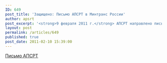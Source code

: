 ```yaml
---
ID: 649
post_title: 'Защищено: Письмо АПСРТ в Минтранс России'
author: apsrt
post_excerpt: '<strong>9 февраля 2011 г.</strong> АПСРТ направлено письмо в Минтранс России за № 2-02/25 с замечаниями и предложениями по проекту приказа министерства &quot;О Порядке установления количества категорий и критериев категорирования объектов транспортной инфраструктуры и транспортных средств&quot; (размещен на сайте Минтранса России 31.01.11)'
layout: post
permalink: /articles/649
published: true
post_date: 2011-02-10 15:39:00
---
```

[Письмо АПСРТ][1]

 [1]: http://www.apsrt.ru/docs/pismo1.doc